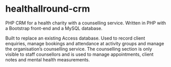# healthallround-crm
PHP CRM for a health charity with a counselling service. Written in PHP with a Bootstrap front-end and a MySQL database.

Built to replace an existing Access database. Used to record client enquiries, manage bookings and attendance at activity groups and manage the organisation’s counselling service. The counselling section is only visible to staff counsellors and is used to manage appointments, client notes and mental health measurements.
